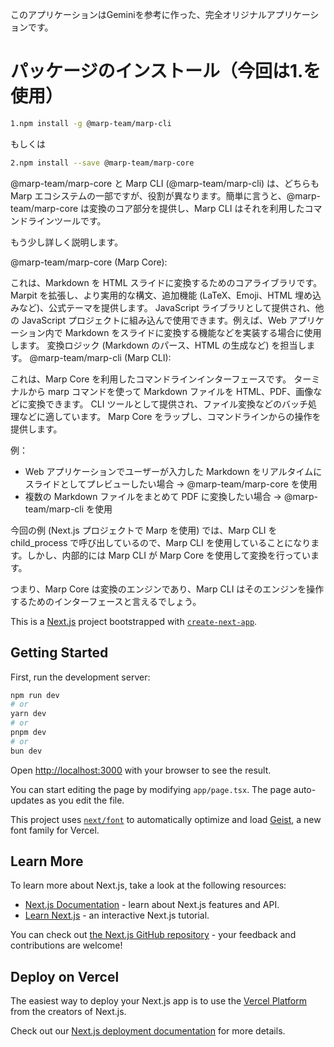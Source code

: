 このアプリケーションはGeminiを参考に作った、完全オリジナルアプリケーションです。

# パッケージのインストール（今回は1.を使用）
```bash
1.npm install -g @marp-team/marp-cli
```
もしくは
```bash
2.npm install --save @marp-team/marp-core
```
@marp-team/marp-core と Marp CLI (@marp-team/marp-cli) は、どちらも Marp エコシステムの一部ですが、役割が異なります。簡単に言うと、@marp-team/marp-core は変換のコア部分を提供し、Marp CLI はそれを利用したコマンドラインツールです。

もう少し詳しく説明します。

@marp-team/marp-core (Marp Core):

これは、Markdown を HTML スライドに変換するためのコアライブラリです。
Marpit を拡張し、より実用的な構文、追加機能 (LaTeX、Emoji、HTML 埋め込みなど)、公式テーマを提供します。
JavaScript ライブラリとして提供され、他の JavaScript プロジェクトに組み込んで使用できます。例えば、Web アプリケーション内で Markdown をスライドに変換する機能などを実装する場合に使用します。
変換ロジック (Markdown のパース、HTML の生成など) を担当します。
@marp-team/marp-cli (Marp CLI):

これは、Marp Core を利用したコマンドラインインターフェースです。
ターミナルから marp コマンドを使って Markdown ファイルを HTML、PDF、画像などに変換できます。
CLI ツールとして提供され、ファイル変換などのバッチ処理などに適しています。
Marp Core をラップし、コマンドラインからの操作を提供します。

例：
- Web アプリケーションでユーザーが入力した Markdown をリアルタイムにスライドとしてプレビューしたい場合 → @marp-team/marp-core を使用
- 複数の Markdown ファイルをまとめて PDF に変換したい場合 → @marp-team/marp-cli を使用

今回の例 (Next.js プロジェクトで Marp を使用) では、Marp CLI を child_process で呼び出しているので、Marp CLI を使用していることになります。しかし、内部的には Marp CLI が Marp Core を使用して変換を行っています。

つまり、Marp Core は変換のエンジンであり、Marp CLI はそのエンジンを操作するためのインターフェースと言えるでしょう。



This is a [Next.js](https://nextjs.org) project bootstrapped with [`create-next-app`](https://nextjs.org/docs/app/api-reference/cli/create-next-app).

## Getting Started

First, run the development server:

```bash
npm run dev
# or
yarn dev
# or
pnpm dev
# or
bun dev
```

Open [http://localhost:3000](http://localhost:3000) with your browser to see the result.

You can start editing the page by modifying `app/page.tsx`. The page auto-updates as you edit the file.

This project uses [`next/font`](https://nextjs.org/docs/app/building-your-application/optimizing/fonts) to automatically optimize and load [Geist](https://vercel.com/font), a new font family for Vercel.

## Learn More

To learn more about Next.js, take a look at the following resources:

- [Next.js Documentation](https://nextjs.org/docs) - learn about Next.js features and API.
- [Learn Next.js](https://nextjs.org/learn) - an interactive Next.js tutorial.

You can check out [the Next.js GitHub repository](https://github.com/vercel/next.js) - your feedback and contributions are welcome!

## Deploy on Vercel

The easiest way to deploy your Next.js app is to use the [Vercel Platform](https://vercel.com/new?utm_medium=default-template&filter=next.js&utm_source=create-next-app&utm_campaign=create-next-app-readme) from the creators of Next.js.

Check out our [Next.js deployment documentation](https://nextjs.org/docs/app/building-your-application/deploying) for more details.
